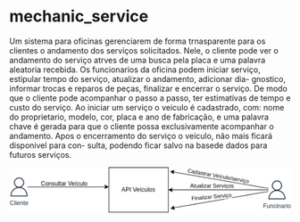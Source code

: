 # mechanic_service

Um sistema para oficinas gerenciarem de forma trnasparente para os clientes o andamento dos serviços solicitados.
Nele, o cliente pode ver o andamento do serviço atrves de uma busca pela placa e uma palavra aleatoria recebida.
Os funcionarios da oficina podem iniciar serviço, estipular tempo do serviço, atualizar o andamento, adicionar dia-
gnostico, informar trocas e reparos de peças, finalizar e encerrar o serviço. De modo que o cliente pode acompanhar
o passo a passo, ter estimativas de tempo e custo do serviço. Ao iniciar um serviço o veiculo é cadastrado, com: 
nome do proprietario, modelo, cor, placa e ano de fabricação, e uma palavra chave é gerada para que o cliente possa
exclusivamente acompanhar o andamento. Apos o encerramento do serviço o veiculo, não mais ficará disponivel para con-
sulta, podendo ficar salvo na basede dados para futuros serviços.


![Diagrama de interação](./img/atividade.drawio.png)
